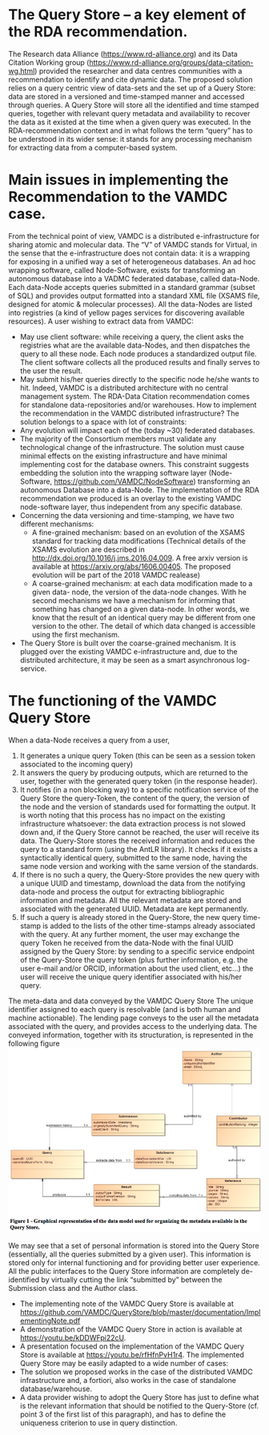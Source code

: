 The Query Store – a key element of the RDA recommendation.
==========================================================
The Research data Alliance (https://www.rd-alliance.org) and its Data Citation Working group 
(https://www.rd-alliance.org/groups/data-citation-wg.html) provided the researcher and data centres 
communities with a recommendation to identify and cite dynamic data. The proposed solution relies on 
a query centric view of data-sets and the set up of a Query Store: data are stored in a versioned and 
time-stamped manner and accessed through queries. A Query Store will store all the identified and time stamped queries, 
together with relevant query metadata and availability to recover the data as it existed at the time when a given query 
was executed. In the RDA-recommendation context and in what follows the term “query” has to be understood in its wider sense: 
it stands for any processing mechanism for extracting data from a computer-based system.

Main issues in implementing the Recommendation to the VAMDC case.
==================================================================
From the technical point of view, VAMDC is a distributed e-infrastructure for sharing atomic and molecular data. The “V” of VAMDC 
stands for Virtual, in the sense that the e-infrastructure does not contain data: it is a wrapping for exposing in a unified way 
a set of heterogeneous databases. An ad hoc wrapping software, called Node-Software, exists for transforming an autonomous 
database into a VADMC federated database, called data-Node. Each data-Node accepts queries submitted in a standard 
grammar (subset of SQL) and provides output formatted into a standard XML file (XSAMS file, designed for atomic & molecular processes). 
All the data-Nodes are listed into registries (a kind of yellow pages services for discovering available resources). A user 
wishing to extract data from VAMDC:
  * May use client software: while receiving a query, the client asks the registries what are the available data-Nodes, and then dispatches the query to all these node. Each node produces a standardized output file. The client software collects all the produced results and finally serves to the user the result.
  * May submit his/her queries directly to the specific node he/she wants to hit.
Indeed, VAMDC is a distributed architecture with no central management system. The RDA-Data Citation recommendation comes for 
standalone data-repositories and/or warehouses. How to implement the recommendation in the VAMDC distributed infrastructure? 
The solution belongs to a space with lot of constraints:
 * Any evolution will impact each of the (today ~30) federated databases.
 * The majority of the Consortium members must validate any technological change of the infrastructure.
The solution must cause minimal effects on the existing infrastructure and have minimal implementing cost for the database owners. 
This constraint suggests embedding the solution into the wrapping software layer (Node-Software, https://github.com/VAMDC/NodeSoftware) 
transforming an autonomous Database into a data-Node.
The implementation of the RDA recommendation we produced is an overlay to the existing VAMDC node-software layer, thus independent 
from any specific database.
 * Concerning the data versioning and time-stamping, we have two different mechanisms:
	  -	A fine-grained mechanism: based on an evolution of the XSAMS standard for tracking data modifications (Technical details 
    of the XSAMS evolution are described in http://dx.doi.org/10.1016/j.jms.2016.04.009. A free arxiv version is available at 
    https://arxiv.org/abs/1606.00405. The proposed evolution will be part of the 2018 VAMDC realease)
	  -	A coarse-grained mechanism: at each data modification made to a given data- node, the version of the data-node changes. 
    With he second mechanisms we have a mechanism for informing that something has changed on a given data-node. In other words, we know that the result of an identical query may be different from one version to the other. The detail of which data changed is accessible using the first mechanism.
 * The Query Store is built over the coarse-grained mechanism. It is plugged over the existing VAMDC e-infrastructure and, due to the 
 distributed architecture, it may be seen as a smart asynchronous log-service.

The functioning of the VAMDC Query Store
==========================================
When a data-Node receives a query from a user,
 1. It generates a unique query Token (this can be seen as a session token associated to the incoming query)
 2.	It answers the query by producing outputs, which are returned to the user, together with the generated query token (in the response header).
 3.	It notifies (in a non blocking way) to a specific notification service of the Query Store the query-Token, the content of the query, the version of the node and the version of standards used for formatting the output.
It is worth noting that this process has no impact on the existing infrastructure whatsoever: the data extraction process is not slowed down and, if the Query Store cannot be reached, the user will receive its data.
The Query-Store stores the received information and reduces the query to a standard form (using the AntLR library). It checks if it exists a syntactically identical query, submitted to the same node, having the same node version and working with the same version of the standards.
 1. If there is no such a query, the Query-Store provides the new query with a unique UUID and timestamp, download the data from the notifying data-node and process the output for extracting bibliographic information and metadata. All the relevant metadata are stored and associated with the generated UUID. Metadata are kept permanently.
 2. If such a query is already stored in the Query-Store, the new query time-stamp is added to the lists of the other time-stamps already associated with the query.
At any further moment, the user may exchange the query Token he received from the data-Node with the final UUID assigned by the Query Store: by sending to a specific service endpoint of the Query-Store the query token (plus further information, e.g. the user e-mail and/or ORCID, information about the used client, etc...) the user will receive the unique query identifier associated with his/her query.

The meta-data and data conveyed by the VAMDC Query Store
The unique identifier assigned to each query is resolvable (and is both human and machine actionable). The lending page conveys to the user all the metadata associated with the query, and provides access to the underlying data. The conveyed information, together with its structuration, is represented in the following figure
![QueryStoreDataModel](QueryStoreDataModel.png)

We may see that a set of personal information is stored into the Query Store (essentially, all the queries submitted by a given user). This information is stored only for internal functioning and for providing better user experience. All the public interfaces to the Query Store information are completely de-identified by virtually cutting the link “submitted by” between the Submission class and the Author class.
 * The implementing note of the VAMDC Query Store is available at https://github.com/VAMDC/QueryStore/blob/master/documentation/ImplementingNote.pdf
 * A demonstration of the VAMDC Query Store in action is available at https://youtu.be/kDDWFpi22cU.
 * A presentation focused on the implementation of the VAMDC Query Store is available at https://youtu.be/rfHfnPvH1r4.
The implemented Query Store may be easily adapted to a wide number of cases:
 * The solution we proposed works in the case of the distributed VAMDC infrastructure and, a fortiori, also works in the case of standalone database/warehouse.
 * A data provider wishing to adopt the Query Store has just to define what is the relevant information that should be notified to the Query-Store (cf. point 3 of the first list of this paragraph), and has to define the uniqueness criterion to use in query distinction.
